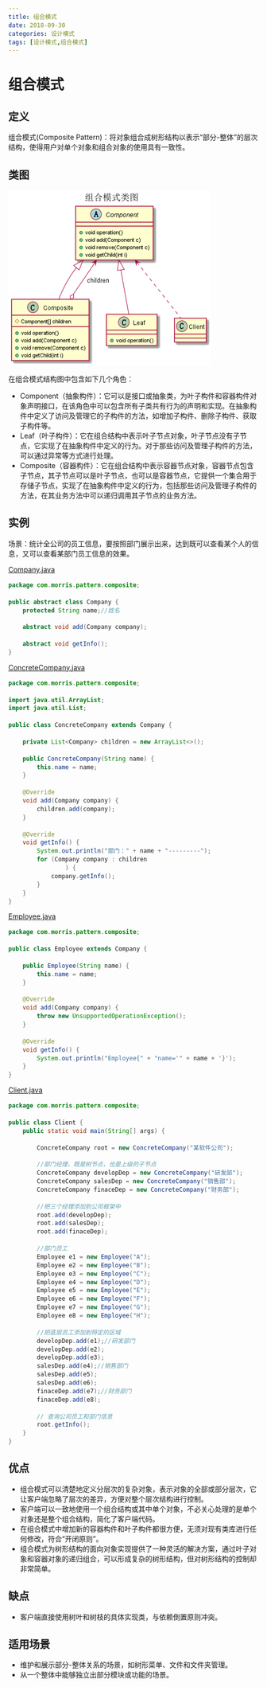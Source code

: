 ```yaml
---
title: 组合模式
date: 2018-09-30
categories: 设计模式
tags: [设计模式,组合模式]
---
```


# 组合模式

## 定义
组合模式(Composite Pattern)：将对象组合成树形结构以表示“部分-整体”的层次结构，使得用户对单个对象和组合对象的使用具有一致性。

## 类图
![组合模式类图](https://github.com/morris131/morris-book/raw/master/%E5%90%8E%E7%AB%AF%E5%BC%80%E5%8F%91/Java/%E8%AE%BE%E8%AE%A1%E6%A8%A1%E5%BC%8F/images/%E7%BB%84%E5%90%88%E6%A8%A1%E5%BC%8F%E7%B1%BB%E5%9B%BE.png)

在组合模式结构图中包含如下几个角色：
- Component（抽象构件）：它可以是接口或抽象类，为叶子构件和容器构件对象声明接口，在该角色中可以包含所有子类共有行为的声明和实现。在抽象构件中定义了访问及管理它的子构件的方法，如增加子构件、删除子构件、获取子构件等。
- Leaf（叶子构件）：它在组合结构中表示叶子节点对象，叶子节点没有子节点，它实现了在抽象构件中定义的行为。对于那些访问及管理子构件的方法，可以通过异常等方式进行处理。
- Composite（容器构件）：它在组合结构中表示容器节点对象，容器节点包含子节点，其子节点可以是叶子节点，也可以是容器节点，它提供一个集合用于存储子节点，实现了在抽象构件中定义的行为，包括那些访问及管理子构件的方法，在其业务方法中可以递归调用其子节点的业务方法。

## 实例
场景：统计全公司的员工信息，要按照部门展示出来，达到既可以查看某个人的信息，又可以查看某部门员工信息的效果。

[Company.java](https://github.com/morris131/morris-book/tree/master/%E5%90%8E%E7%AB%AF%E5%BC%80%E5%8F%91/Java/%E8%AE%BE%E8%AE%A1%E6%A8%A1%E5%BC%8F/pattern/src/main/java/com/morris/pattern/composite/Company.java)
```java
package com.morris.pattern.composite;

public abstract class Company {
    protected String name;//姓名

    abstract void add(Company company);

    abstract void getInfo();
}
```
[ConcreteCompany.java](https://github.com/morris131/morris-book/tree/master/%E5%90%8E%E7%AB%AF%E5%BC%80%E5%8F%91/Java/%E8%AE%BE%E8%AE%A1%E6%A8%A1%E5%BC%8F/pattern/src/main/java/com/morris/pattern/composite/ConcreteCompany.java)
```java
package com.morris.pattern.composite;

import java.util.ArrayList;
import java.util.List;

public class ConcreteCompany extends Company {

    private List<Company> children = new ArrayList<>();

    public ConcreteCompany(String name) {
        this.name = name;
    }

    @Override
    void add(Company company) {
        children.add(company);
    }

    @Override
    void getInfo() {
        System.out.println("部门：" + name + "---------");
        for (Company company : children
                ) {
            company.getInfo();
        }
    }
}
```
[Employee.java](https://github.com/morris131/morris-book/tree/master/%E5%90%8E%E7%AB%AF%E5%BC%80%E5%8F%91/Java/%E8%AE%BE%E8%AE%A1%E6%A8%A1%E5%BC%8F/pattern/src/main/java/com/morris/pattern/composite/Employee.java)
```java
package com.morris.pattern.composite;

public class Employee extends Company {

    public Employee(String name) {
        this.name = name;
    }

    @Override
    void add(Company company) {
        throw new UnsupportedOperationException();
    }

    @Override
    void getInfo() {
        System.out.println("Employee{" + "name='" + name + '}');
    }
}
```
[Client.java](https://github.com/morris131/morris-book/tree/master/%E5%90%8E%E7%AB%AF%E5%BC%80%E5%8F%91/Java/%E8%AE%BE%E8%AE%A1%E6%A8%A1%E5%BC%8F/pattern/src/main/java/com/morris/pattern/composite/Client.java)
```java
package com.morris.pattern.composite;

public class Client {
    public static void main(String[] args) {

        ConcreteCompany root = new ConcreteCompany("某软件公司");

        //部门经理，既是树节点，也是上级的子节点
        ConcreteCompany developDep = new ConcreteCompany("研发部");
        ConcreteCompany salesDep = new ConcreteCompany("销售部");
        ConcreteCompany finaceDep = new ConcreteCompany("财务部");

        //把三个经理添加到公司框架中
        root.add(developDep);
        root.add(salesDep);
        root.add(finaceDep);

        //部门员工
        Employee e1 = new Employee("A");
        Employee e2 = new Employee("B");
        Employee e3 = new Employee("C");
        Employee e4 = new Employee("D");
        Employee e5 = new Employee("E");
        Employee e6 = new Employee("F");
        Employee e7 = new Employee("G");
        Employee e8 = new Employee("H");

        //把底层员工添加到特定的区域
        developDep.add(e1);//研发部门
        developDep.add(e2);
        developDep.add(e3);
        salesDep.add(e4);//销售部门
        salesDep.add(e5);
        salesDep.add(e6);
        finaceDep.add(e7);//财务部门
        finaceDep.add(e8);

        // 查询公司员工和部门信息
        root.getInfo();
    }
}
```

## 优点
- 组合模式可以清楚地定义分层次的复杂对象，表示对象的全部或部分层次，它让客户端忽略了层次的差异，方便对整个层次结构进行控制。
- 客户端可以一致地使用一个组合结构或其中单个对象，不必关心处理的是单个对象还是整个组合结构，简化了客户端代码。
- 在组合模式中增加新的容器构件和叶子构件都很方便，无须对现有类库进行任何修改，符合“开闭原则”。
- 组合模式为树形结构的面向对象实现提供了一种灵活的解决方案，通过叶子对象和容器对象的递归组合，可以形成复杂的树形结构，但对树形结构的控制却非常简单。

## 缺点
- 客户端直接使用树叶和树枝的具体实现类，与依赖倒置原则冲突。

## 适用场景
- 维护和展示部分-整体关系的场景，如树形菜单、文件和文件夹管理。
- 从一个整体中能够独立出部分模块或功能的场景。